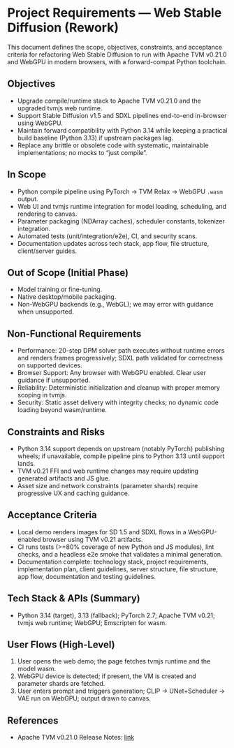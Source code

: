 # Project Requirements — Web Stable Diffusion (Rework)

This document defines the scope, objectives, constraints, and acceptance criteria for refactoring Web Stable Diffusion to run with Apache TVM v0.21.0 and WebGPU in modern browsers, with a forward-compat Python toolchain.

## Objectives
- Upgrade compile/runtime stack to Apache TVM v0.21.0 and the upgraded tvmjs web runtime.
- Support Stable Diffusion v1.5 and SDXL pipelines end-to-end in-browser using WebGPU.
- Maintain forward compatibility with Python 3.14 while keeping a practical build baseline (Python 3.13) if upstream packages lag.
- Replace any brittle or obsolete code with systematic, maintainable implementations; no mocks to “just compile”.

## In Scope
- Python compile pipeline using PyTorch → TVM Relax → WebGPU `.wasm` output.
- Web UI and tvmjs runtime integration for model loading, scheduling, and rendering to canvas.
- Parameter packaging (NDArray caches), scheduler constants, tokenizer integration.
- Automated tests (unit/integration/e2e), CI, and security scans.
- Documentation updates across tech stack, app flow, file structure, client/server guides.

## Out of Scope (Initial Phase)
- Model training or fine-tuning.
- Native desktop/mobile packaging.
- Non-WebGPU backends (e.g., WebGL); we may error with guidance when unsupported.

## Non-Functional Requirements
- Performance: 20-step DPM solver path executes without runtime errors and renders frames progressively; SDXL path validated for correctness on supported devices.
- Browser Support: Any browser with WebGPU enabled. Clear user guidance if unsupported.
- Reliability: Deterministic initialization and cleanup with proper memory scoping in tvmjs.
- Security: Static asset delivery with integrity checks; no dynamic code loading beyond wasm/runtime.

## Constraints and Risks
- Python 3.14 support depends on upstream (notably PyTorch) publishing wheels; if unavailable, compile pipeline pins to Python 3.13 until support lands.
- TVM v0.21 FFI and web runtime changes may require updating generated artifacts and JS glue.
- Asset size and network constraints (parameter shards) require progressive UX and caching guidance.

## Acceptance Criteria
- Local demo renders images for SD 1.5 and SDXL flows in a WebGPU-enabled browser using TVM v0.21 artifacts.
- CI runs tests (>=80% coverage of new Python and JS modules), lint checks, and a headless e2e smoke that validates a minimal generation.
- Documentation complete: technology stack, project requirements, implementation plan, client guidelines, server structure, file structure, app flow, documentation and testing guidelines.

## Tech Stack & APIs (Summary)
- Python 3.14 (target), 3.13 (fallback); PyTorch 2.7; Apache TVM v0.21; tvmjs web runtime; WebGPU; Emscripten for wasm.

## User Flows (High-Level)
1. User opens the web demo; the page fetches tvmjs runtime and the model wasm.
2. WebGPU device is detected; if present, the VM is created and parameter shards are fetched.
3. User enters prompt and triggers generation; CLIP → UNet+Scheduler → VAE run on WebGPU; output drawn to canvas.

## References
- Apache TVM v0.21.0 Release Notes: [link](https://github.com/apache/tvm/releases/tag/v0.21.0)

